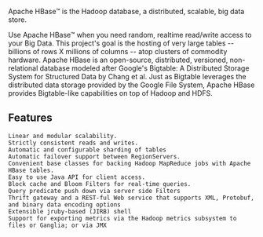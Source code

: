 Apache HBase™ is the Hadoop database, a distributed, scalable, big data store.

Use Apache HBase™ when you need random, realtime read/write access to your Big Data. This project's goal is the hosting of very large tables -- billions of rows X millions of columns -- atop clusters of commodity hardware. Apache HBase is an open-source, distributed, versioned, non-relational database modeled after Google's Bigtable: A Distributed Storage System for Structured Data by Chang et al. Just as Bigtable leverages the distributed data storage provided by the Google File System, Apache HBase provides Bigtable-like capabilities on top of Hadoop and HDFS. 

## Features

    Linear and modular scalability.
    Strictly consistent reads and writes.
    Automatic and configurable sharding of tables
    Automatic failover support between RegionServers.
    Convenient base classes for backing Hadoop MapReduce jobs with Apache HBase tables.
    Easy to use Java API for client access.
    Block cache and Bloom Filters for real-time queries.
    Query predicate push down via server side Filters
    Thrift gateway and a REST-ful Web service that supports XML, Protobuf, and binary data encoding options
    Extensible jruby-based (JIRB) shell
    Support for exporting metrics via the Hadoop metrics subsystem to files or Ganglia; or via JMX
